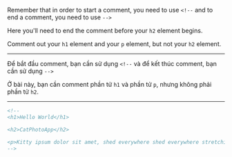 Remember that in order to start a comment, you need to use `<!--` and to end a comment, you need to use `-->`

Here you'll need to end the comment before your `h2` element begins.

Comment out your `h1` element and your `p` element, but not your `h2` element.

---

Để bắt đầu comment, bạn cần sử dụng `<!--` và để kết thúc comment, bạn cần sử dụng `-->`

Ở bài này, bạn cần comment phần tử `h1` và phần tử `p`, nhưng không phải phần tử `h2`.

---

```html
<!--
<h1>Hello World</h1>

<h2>CatPhotoApp</h2>

<p>Kitty ipsum dolor sit amet, shed everywhere shed everywhere stretching attack your ankles chase the red dot, hairball run catnip eat the grass sniff.</p>
-->
```
